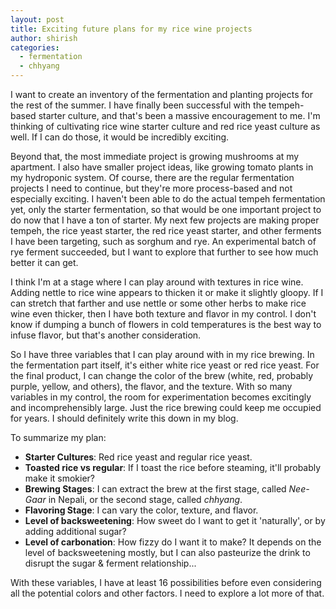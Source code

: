 ```yaml
---
layout: post
title: Exciting future plans for my rice wine projects
author: shirish
categories:
  - fermentation
  - chhyang
---
```

I want to create an inventory of the fermentation and planting projects for the rest of the summer. I have finally been successful with the tempeh-based starter culture, and that's been a massive encouragement to me. I'm thinking of cultivating rice wine starter culture and red rice yeast culture as well. If I can do those, it would be incredibly exciting.

Beyond that, the most immediate project is growing mushrooms at my apartment. I also have smaller project ideas, like growing tomato plants in my hydroponic system. Of course, there are the regular fermentation projects I need to continue, but they're more process-based and not especially exciting. I haven't been able to do the actual tempeh fermentation yet, only the starter fermentation, so that would be one important project to do now that I have a ton of starter. My next few projects are making proper tempeh, the rice yeast starter, the red rice yeast starter, and other ferments I have been targeting, such as sorghum and rye. An experimental batch of rye ferment succeeded, but I want to explore that further to see how much better it can get.

I think I'm at a stage where I can play around with textures in rice wine. Adding nettle to rice wine appears to thicken it or make it slightly gloopy. If I can stretch that farther and use nettle or some other herbs to make rice wine even thicker, then I have both texture and flavor in my control. I don't know if dumping a bunch of flowers in cold temperatures is the best way to infuse flavor, but that's another consideration.

So I have three variables that I can play around with in my rice brewing. In the fermentation part itself, it's either white rice yeast or red rice yeast. For the final product, I can change the color of the brew (white, red, probably purple, yellow, and others), the flavor, and the texture. With so many variables in my control, the room for experimentation becomes excitingly and incomprehensibly large. Just the rice brewing could keep me occupied for years. I should definitely write this down in my blog.

To summarize my plan:
* **Starter Cultures**: Red rice yeast and regular rice yeast.
* **Toasted rice vs regular**: If I toast the rice before steaming, it'll probably make it smokier?
* **Brewing Stages**: I can extract the brew at the first stage, called *Nee-Gaar* in Nepali, or the second stage, called *chhyang*.
* **Flavoring Stage**: I can vary the color, texture, and flavor.
* **Level of backsweetening**: How sweet do I want to get it 'naturally', or by adding additional sugar?
* **Level of carbonation**: How fizzy do I want it to make? It depends on the level of backsweetening mostly, but I can also pasteurize the drink to disrupt the sugar & ferment relationship...

With these variables, I have at least 16 possibilities before even considering all the potential colors and other factors. I need to explore a lot more of that.

